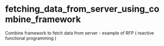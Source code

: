 # fetching_data_from_server_using_combine_framework
Combine framework to fetch data from server - example of RFP ( reactive functional programming )

